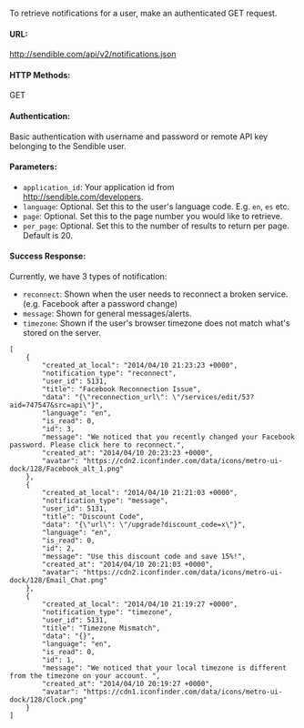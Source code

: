 To retrieve notifications for a user, make an authenticated GET request.

#### URL: ####
http://sendible.com/api/v2/notifications.json

#### HTTP Methods: ####
GET

#### Authentication: ####
Basic authentication with username and password or remote API key belonging to the Sendible user.

#### Parameters: ####
  * `application_id`: Your application id from http://sendible.com/developers.
  * `language`: Optional. Set this to the user's language code. E.g. `en`, `es` etc.
  * `page`: Optional. Set this to the page number you would like to retrieve.
  * `per_page`: Optional. Set this to the number of results to return per page. Default is 20.


#### Success Response: ####

Currently, we have 3 types of notification:
  * `reconnect`: Shown when the user needs to reconnect a broken service. (e.g. Facebook after a password change)
  * `message`: Shown for general messages/alerts.
  * `timezone`: Shown if the user's browser timezone does not match what's stored on the server.

```
[
    {
        "created_at_local": "2014/04/10 21:23:23 +0000",
        "notification_type": "reconnect",
        "user_id": 5131,
        "title": "Facebook Reconnection Issue",
        "data": "{\"reconnection_url\": \"/services/edit/53?aid=747547&src=api\"}",
        "language": "en",
        "is_read": 0,
        "id": 3,
        "message": "We noticed that you recently changed your Facebook password. Please click here to reconnect.",
        "created_at": "2014/04/10 20:23:23 +0000",
        "avatar": "https://cdn2.iconfinder.com/data/icons/metro-ui-dock/128/Facebook_alt_1.png"
    },
    {
        "created_at_local": "2014/04/10 21:21:03 +0000",
        "notification_type": "message",
        "user_id": 5131,
        "title": "Discount Code",
        "data": "{\"url\": \"/upgrade?discount_code=x\"}",
        "language": "en",
        "is_read": 0,
        "id": 2,
        "message": "Use this discount code and save 15%!",
        "created_at": "2014/04/10 20:21:03 +0000",
        "avatar": "https://cdn2.iconfinder.com/data/icons/metro-ui-dock/128/Email_Chat.png"
    },
    {
        "created_at_local": "2014/04/10 21:19:27 +0000",
        "notification_type": "timezone",
        "user_id": 5131,
        "title": "Timezone Mismatch",
        "data": "{}",
        "language": "en",
        "is_read": 0,
        "id": 1,
        "message": "We noticed that your local timezone is different from the timezone on your account. ",
        "created_at": "2014/04/10 20:19:27 +0000",
        "avatar": "https://cdn1.iconfinder.com/data/icons/metro-ui-dock/128/Clock.png"
    }
]
```